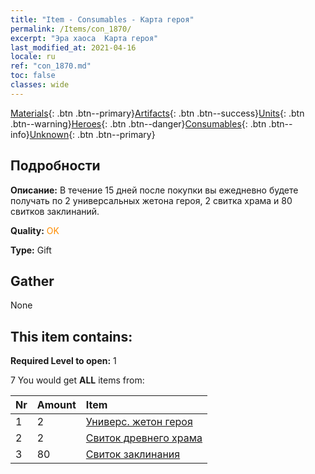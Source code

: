 ```yaml
---
title: "Item - Consumables - Карта героя"
permalink: /Items/con_1870/
excerpt: "Эра хаоса  Карта героя"
last_modified_at: 2021-04-16
locale: ru
ref: "con_1870.md"
toc: false
classes: wide
---
```

 [Materials](/ru/Items/){: .btn .btn--primary}[Artifacts](/ru/Items/Artifacts/){: .btn .btn--success}[Units](/ru/Items/Units/){: .btn .btn--warning}[Heroes](/ru/Items/Heroes/){: .btn .btn--danger}[Consumables](/ru/Items/Consumables/){: .btn .btn--info}[Unknown](/ru/Items/Unknown/){: .btn .btn--primary}

## Подробности
 **Описание:** В течение 15 дней после покупки вы ежедневно будете получать по 2 универсальных жетона героя, 2 свитка храма и 80 свитков заклинаний.

 **Quality:** <span style="color: #FF8C00">OK</span>

 **Type:** Gift

## Gather

  None

## This item contains:

 **Required Level to open:** 1

 7 You would get **ALL** items  from:

  | Nr | Amount |     Item    |
  |:---|:-------|:------------|
  | 1 | 2 | [Универс. жетон героя](/ru/Items/her_358/) |  | 
  | 2 | 2 | [Свиток древнего храма](/ru/Items/con_697/) |  | 
  | 3 | 80 | [Свиток заклинания](/ru/Items/con_694/) |  | 
